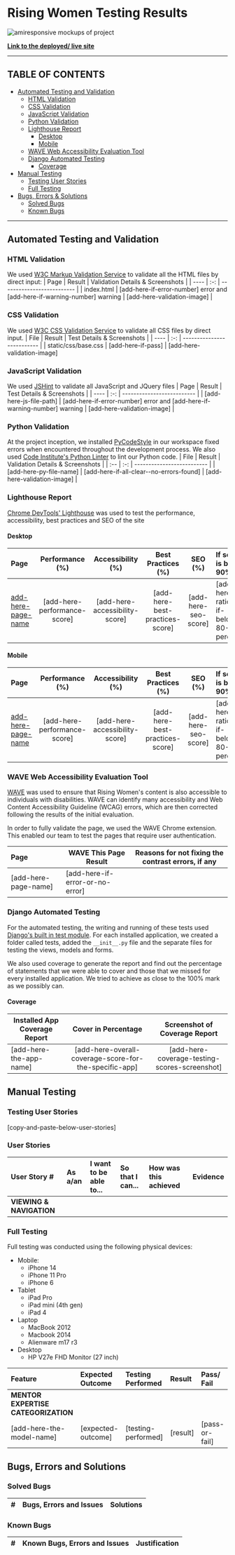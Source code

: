 # **Rising Women Testing Results**

![amiresponsive mockups of project](ADD-LINK-HERE)

**[Link to the deployed/ live site](https://rising-women.herokuapp.com/)**

---
## TABLE OF CONTENTS

* [Automated Testing and Validation](#automated-testing-and-validation)
    * [HTML Validation](#html-validation)
    * [CSS Validation](#css-validation)
    * [JavaScript Validation](#javascript-validation)
    * [Python Validation](#python-validation)
    * [Lighthouse Report](#lighthouse-report)
        * [Desktop](#desktop)
        * [Mobile](#mobile)
    * [WAVE Web Accessibility Evaluation Tool](#wave-web-accessibility-evaluation-tool)
    * [Django Automated Testing](#django-automated-testing)
        * [Coverage](#coverage)
* [Manual Testing](#manual-testing)
    * [Testing User Stories](#testing-user-stories)
    * [Full Testing](#full-testing)
* [Bugs, Errors & Solutions](#bugs-found-during-testing-and-development-phase)
    * [Solved Bugs](#solved-bugs)
    * [Known Bugs](#known-bugs)
---

## Automated Testing and Validation
### HTML Validation
We used [W3C Markup Validation Service](https://validator.w3.org/) to validate all the HTML files by direct input:
| Page | Result | Validation Details & Screenshots |
| ---- | :-: | -------------------------- |
| index.html | [add-here-if-error-number] error and [add-here-if-warning-number] warning | [add-here-validation-image] |

### CSS Validation
We used [W3C CSS Validation Service](https://jigsaw.w3.org/css-validator/) to validate all CSS files by direct input.
| File | Result | Test Details & Screenshots |
| ---- | :-: | -------------------------- |
| static/css/base.css | [add-here-if-pass] | [add-here-validation-image]

### JavaScript Validation
We used [JSHint](https://jshint.com/) to validate all JavaScript and JQuery files
| Page | Result | Test Details & Screenshots |
| ---- | :-: | -------------------------- |
| [add-here-js-file-path] | [add-here-if-error-number] error and [add-here-if-warning-number] warning | [add-here-validation-image] |

### Python Validation
At the project inception, we installed [PyCodeStyle](https://pycodestyle.pycqa.org/en/latest/intro.html#configuration) in our workspace fixed errors when encountered throughout the development process. We also used [Code Institute's Python Linter](https://pep8ci.herokuapp.com/) to lint our Python code.
| File | Result | Validation Details & Screenshots |
| :-- | :-: | -------------------------- |
| [add-here-py-file-name] | [add-here-if-all-clear--no-errors-found] | [add-here-validation-image] |

### Lighthouse Report
[Chrome DevTools' Lighthouse](https://developer.chrome.com/docs/lighthouse/overview/) was used to test the performance, accessibility, best practices and SEO of the site
#### Desktop
| Page | Performance (%) | Accessibility (%) | Best Practices (%) | SEO (%) | If score is below 90% |
| :-- | :-: | :-: | :-: | :-: | :-- |
| [add-here-page-name](add-here-link-to-page-validation-screenshot) | [add-here-performance-score] | [add-here-accessibility-score] | [add-here-best-practices-score] | [add-here-seo-score] | [add-here-rationale-if-below-80-percent] |
#### Mobile
| Page | Performance (%) | Accessibility (%) | Best Practices (%) | SEO (%) | If score is below 90% |
| :-- | :-: | :-: | :-: | :-: | :-- |
| [add-here-page-name](add-here-link-to-page-validation-screenshot) | [add-here-performance-score] | [add-here-accessibility-score] | [add-here-best-practices-score] | [add-here-seo-score] | [add-here-rationale-if-below-80-percent] |
### WAVE Web Accessibility Evaluation Tool
[WAVE](https://wave.webaim.org/) was used to ensure that Rising Women's content is also accessible to individuals with disabilities. WAVE can identify many accessibility and Web Content Accessibility Guideline (WCAG) errors, which are then corrected following the results of the initial evaluation.

In order to fully validate the page, we used the WAVE Chrome extension. This enabled our team to test the pages that require user authentication.

| Page | WAVE This Page Result | Reasons for not fixing the contrast errors, if any |
| :-- | --- | --- |
| [add-here-page-name] | [add-here-if-error-or-no-error] |  |

### Django Automated Testing
For the automated testing, the writing and running of these tests used [Django's built in test module](https://docs.djangoproject.com/en/4.1/topics/testing/overview/). For each installed application, we created a folder called tests, added the ```__init__.py``` file and the separate files for testing the views, models and forms.

We also used coverage to generate the report and find out the percentage of statements that we were able to cover and those that we missed for every installed application. We tried to achieve as close to the 100% mark as we possibly can.

#### Coverage
| Installed App Coverage Report | Cover in Percentage | Screenshot of Coverage Report |
| -- | :-: | :-: |
| [add-here-the-app-name] | [add-here-overall-coverage-score-for-the-specific-app] | [add-here-coverage-testing-scores-screenshot] |

## Manual Testing
### Testing User Stories
[copy-and-paste-below-user-stories]
### **User Stories**
| **User Story #** | **As a/an** | **I want to be able to...** | **So that I can...** | **How was this achieved** | **Evidence**
| :-- | :-- | :-- | :-- | :-- | :-- |
| **VIEWING & NAVIGATION** |  |  |  |  |  |

### Full Testing
Full testing was conducted using the following physical devices:
* Mobile:
    * iPhone 14
    * iPhone 11 Pro
    * iPhone 6
* Tablet
    * iPad Pro
    * iPad mini (4th gen)
    * iPad 4
* Laptop
    * MacBook 2012
    * Macbook 2014
    * Alienware m17 r3
* Desktop
    * HP V27e FHD Monitor (27 inch)

| Feature | Expected Outcome | Testing Performed | Result | Pass/ Fail|
| :-- | :-- | :-- | :-- | :-- |
| **MENTOR EXPERTISE CATEGORIZATION** |  |  |  |  |
| [add-here-the-model-name] | [expected-outcome] | [testing-performed] | [result] | [pass-or-fail]

## Bugs, Errors and Solutions
### Solved Bugs
| # | Bugs, Errors and Issues | Solutions |
| :--- | :--- | :--- |

### Known Bugs
| # | Known Bugs, Errors and Issues | Justification |
| :--- | :--- | :--- |
